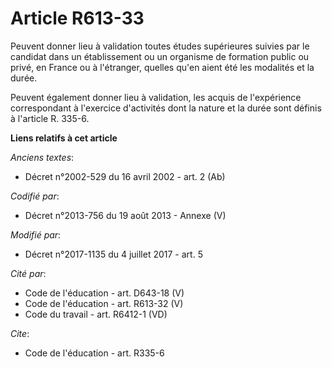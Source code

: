 # Article R613-33

Peuvent donner lieu à validation toutes études supérieures suivies par le candidat dans un établissement ou un organisme de
formation public ou privé, en France ou à l'étranger, quelles qu'en aient été les modalités et la durée. 

Peuvent également donner lieu à validation, les acquis de l'expérience correspondant à l'exercice d'activités dont la nature
et la durée sont définis à l'article R. 335-6.

**Liens relatifs à cet article**

_Anciens textes_:

  - Décret n°2002-529 du 16 avril 2002 - art. 2 (Ab)

_Codifié par_:

  - Décret n°2013-756 du 19 août 2013 -  Annexe (V)

_Modifié par_:

  - Décret n°2017-1135 du 4 juillet 2017 - art. 5

_Cité par_:

  - Code de l'éducation - art. D643-18 (V)
  - Code de l'éducation - art. R613-32 (V)
  - Code du travail - art. R6412-1 (VD)

_Cite_:

  - Code de l'éducation - art. R335-6
